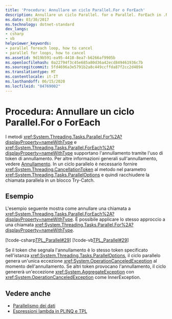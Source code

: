 ```yaml
---
title: 'Procedura: Annullare un ciclo Parallel.For o ForEach'
description: Annullare un ciclo Parallel. for o Parallel. ForEach in .NET fornendo un oggetto token di annullamento al metodo nel parametro ParallelOptions.
ms.date: 03/30/2017
ms.technology: dotnet-standard
dev_langs:
- csharp
- vb
helpviewer_keywords:
- parallel foreach loop, how to cancel
- parallel for loops, how to cancel
ms.assetid: 9d19b591-ea95-4418-8ea7-b6266af9905b
ms.openlocfilehash: 0a22794f3c45e685a80d36a42ecd849461936c7b
ms.sourcegitcommit: 5fd4696a3e5791b2a8c449ccffda87f2cc2d4894
ms.translationtype: MT
ms.contentlocale: it-IT
ms.lasthandoff: 06/15/2020
ms.locfileid: "84769002"
---
```

# <a name="how-to-cancel-a-parallelfor-or-foreach-loop"></a>Procedura: Annullare un ciclo Parallel.For o ForEach
I metodi <xref:System.Threading.Tasks.Parallel.For%2A?displayProperty=nameWithType> e <xref:System.Threading.Tasks.Parallel.ForEach%2A?displayProperty=nameWithType> supportano l'annullamento tramite l'uso di token di annullamento. Per altre informazioni generali sull'annullamento, vedere [Annullamento](../threading/cancellation-in-managed-threads.md). In un ciclo parallelo è necessario fornire <xref:System.Threading.CancellationToken> al metodo nel parametro <xref:System.Threading.Tasks.ParallelOptions> e quindi racchiudere la chiamata parallela in un blocco Try-Catch.  
  
## <a name="example"></a>Esempio  
 L'esempio seguente mostra come annullare una chiamata a <xref:System.Threading.Tasks.Parallel.ForEach%2A?displayProperty=nameWithType>. È possibile applicare lo stesso approccio a una chiamata <xref:System.Threading.Tasks.Parallel.For%2A?displayProperty=nameWithType>.  
  
 [!code-csharp[TPL_Parallel#29](../../../samples/snippets/csharp/VS_Snippets_Misc/tpl_parallel/cs/parallel_cancel.cs#29)]
 [!code-vb[TPL_Parallel#29](../../../samples/snippets/visualbasic/VS_Snippets_Misc/tpl_parallel/vb/cancelloop.vb#29)]  
  
 Se il token che segnala l'annullamento è lo stesso token specificato nell'istanza <xref:System.Threading.Tasks.ParallelOptions>, il ciclo parallelo genera un'unica eccezione <xref:System.OperationCanceledException> al momento dell'annullamento. Se altri token provocano l'annullamento, il ciclo genererà un'eccezione <xref:System.AggregateException> con <xref:System.OperationCanceledException> come InnerException.  
  
## <a name="see-also"></a>Vedere anche

- [Parallelismo dei dati](data-parallelism-task-parallel-library.md)
- [Espressioni lambda in PLINQ e TPL](lambda-expressions-in-plinq-and-tpl.md)
